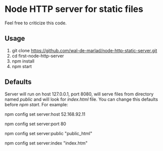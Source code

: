 # Node HTTP server for static files
Feel free to criticize this code.

## Usage
1. git clone https://github.com/wal-de-marlad/node-http-static-server.git
2. cd first-node-http-server
3. npm install
4. npm start

## Defaults
Server will run on host 127.0.0.1, port 8080, will serve files from directory named *public* and will look for *index.html* file. You can change this defaults before *npm start*. For example:

npm config set server:host 52.168.92.11

npm config set server:port 80

npm config set server:public "public_html"

npm config set server:index "index.htm"
